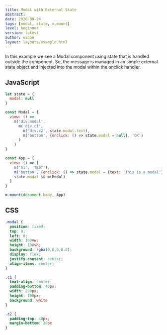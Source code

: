 ```yaml
---
title: Modal with External State
abstract:
date: 2020-09-24
tags: [modal, state, m.mount]
level: beginner
version: latest
author: osban
layout: layouts/example.html
---
```


In this example we see a Modal component using state that is handled outside the component.
So, the message is managed in an simple external state object and injected into the modal within the onclick handler.

## JavaScript

~~~js
let state = {
  modal: null
}

const Modal = {
  view: () =>
    m('div.modal',
      m('div.c1',
        m('div.c2', state.modal.text),
        m('button', {onclick: () => state.modal = null}, 'OK')
      )
    )
}

const App = {
  view: () => [
    m('h1', 'TEST'),
    m('button', {onclick: () => state.modal = {text: 'This is a modal'}}, 'show modal'),
    state.modal && m(Modal)
  ]
}

m.mount(document.body, App)
~~~

## CSS

~~~css
.modal {
  position: fixed;
  top: 0;
  left: 0;
  width: 100vw;
  height: 100vh;
  background: rgba(0,0,0,0.8);
  display: flex;
  justify-content: center;
  align-items: center;
}

.c1 {
  text-align: center;
  padding-bottom: 40px;
  width: 200px;
  height: 100px;
  background: white
}

.c2 {
  padding-top: 40px;
  margin-bottom: 20px
}
~~~
